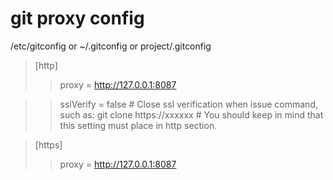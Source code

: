 git proxy config
============================
/etc/gitconfig or ~/.gitconfig or project/.gitconfig
> [http]
>>  proxy = http://127.0.0.1:8087

>>  sslVerify = false   # Close ssl verification when issue command, such as: git clone https://xxxxxx
                        # You should keep in mind that this setting must place in http section.
  
> [https]
>>  proxy = http://127.0.0.1:8087
